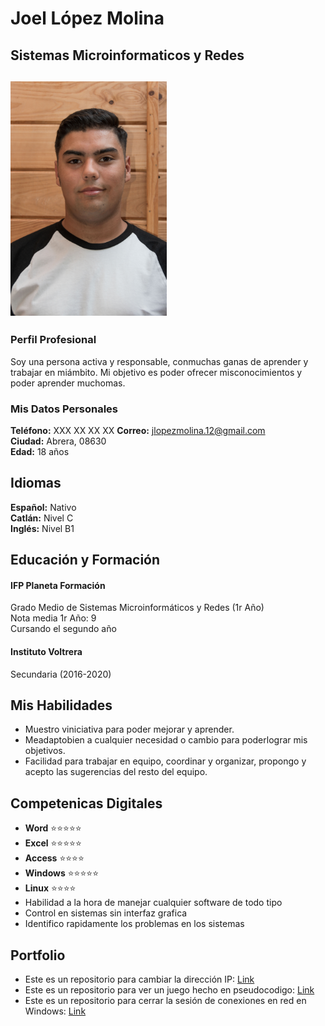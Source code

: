 # Joel López Molina
## Sistemas Microinformaticos y Redes
## <html> <img src="foto.jpg" width=250px> </html>
### Perfil Profesional
Soy una persona activa y responsable, conmuchas ganas de aprender y trabajar en miámbito. Mi objetivo es poder ofrecer misconocimientos y poder aprender muchomas.
### Mis Datos Personales  
**Teléfono:** XXX XX XX XX 
**Correo:** jlopezmolina.12@gmail.com  
**Ciudad:** Abrera, 08630  
**Edad:** 18 años  
## Idiomas
**Español:** Nativo  
**Catlán:** Nivel C   
**Inglés:** Nivel B1   
## Educación y Formación   
#### IFP Planeta Formación   
Grado Medio de Sistemas Microinformáticos y Redes (1r Año)  
Nota media 1r Año: 9 <br />
Cursando el segundo año <br />
#### Instituto Voltrera
Secundaria (2016-2020) <br />
## Mis Habilidades
- Muestro viniciativa para poder mejorar y aprender.
- Meadaptobien a cualquier necesidad o cambio para poderlograr mis objetivos.
- Facilidad para trabajar en equipo, coordinar y organizar, propongo y acepto las sugerencias del resto del equipo.
## Competenicas Digitales
- **Word** :star::star::star::star::star:
- **Excel** :star::star::star::star::star:
- **Access** :star::star::star::star:
- **Windows** :star::star::star::star::star:
- **Linux** :star::star::star::star:
- Habilidad a la hora de manejar cualquier software de todo tipo
- Control en sistemas sin interfaz grafica
- Identifico rapidamente los problemas en los sistemas
## Portfolio
- Este es un repositorio para cambiar la dirección IP: [Link](jlopezm11.github.io/tree/main/change_ip)
- Este es un repositorio para ver un juego hecho en pseudocodigo: [Link](jlopezm11.github.io/tree/main/game_psint)
- Este es un repositorio para cerrar la sesión de conexiones en red en Windows: [Link](jlopezm11.github.io/tree/main/close_session_win)


